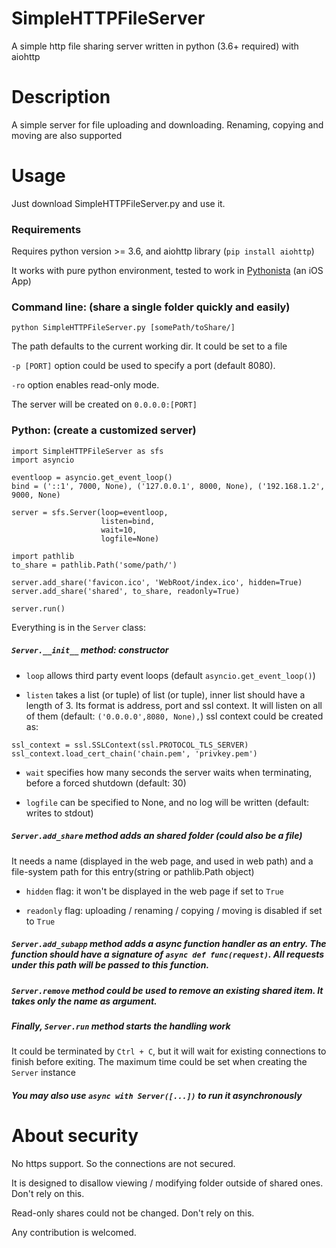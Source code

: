 # SimpleHTTPFileServer
A simple http file sharing server written in python (3.6+ required) with aiohttp

Description
=
A simple server for file uploading and downloading. Renaming, copying and moving are also supported

Usage
=
Just download SimpleHTTPFileServer.py and use it.

### Requirements

Requires python version >= 3.6, and aiohttp library (`pip install aiohttp`)

It works with pure python environment, tested to work in [Pythonista](https://itunes.apple.com/us/app/pythonista-3/id1085978097) (an iOS App)

### Command line: (share a single folder quickly and easily)
```
python SimpleHTTPFileServer.py [somePath/toShare/]
```
The path defaults to the current working dir. It could be set to a file

`-p [PORT]` option could be used to specify a port (default 8080).

`-ro` option enables read-only mode.

The server will be created on `0.0.0.0:[PORT]`

### Python: (create a customized server)
```
import SimpleHTTPFileServer as sfs
import asyncio

eventloop = asyncio.get_event_loop()
bind = ('::1', 7000, None), ('127.0.0.1', 8000, None), ('192.168.1.2', 9000, None)

server = sfs.Server(loop=eventloop,
                    listen=bind,
                    wait=10,
                    logfile=None)

import pathlib
to_share = pathlib.Path('some/path/')

server.add_share('favicon.ico', 'WebRoot/index.ico', hidden=True)
server.add_share('shared', to_share, readonly=True)

server.run()
```
Everything is in the `Server` class:
##### `Server.__init__` method: constructor
* `loop` allows third party event loops (default `asyncio.get_event_loop()`)

* `listen` takes a list (or tuple) of list (or tuple), inner list should have a length of 3. Its format is address, port and ssl context. It will listen on all of them (default: `('0.0.0.0',8080, None),`) ssl context could be created as:
```
ssl_context = ssl.SSLContext(ssl.PROTOCOL_TLS_SERVER)
ssl_context.load_cert_chain('chain.pem', 'privkey.pem')
```

* `wait` specifies how many seconds the server waits when terminating, before a forced shutdown (default: 30)

* `logfile` can be specified to None, and no log will be written (default: writes to stdout)

##### `Server.add_share` method adds an shared folder (could also be a file)
It needs a name (displayed in the web page, and used in web path) and a file-system path for this entry(string or pathlib.Path object)

* `hidden` flag: it won't be displayed in the web page if set to `True`

* `readonly` flag: uploading / renaming / copying / moving is disabled if set to `True`

##### `Server.add_subapp` method adds a async function handler as an entry. The function should have a signature of `async def func(request)`. All requests under this path will be passed to this function.

##### `Server.remove` method could be used to remove an existing shared item. It takes only the name as argument.

##### Finally, `Server.run` method starts the handling work
It could be terminated by `Ctrl + C`, but it will wait for existing connections to finish before exiting. The maximum time could be set when creating the `Server` instance

##### You may also use `async with Server([...])` to run it asynchronously

About security
=
No https support. So the connections are not secured.

It is designed to disallow viewing / modifying folder outside of shared ones. Don't rely on this.

Read-only shares could not be changed. Don't rely on this.

Any contribution is welcomed.
